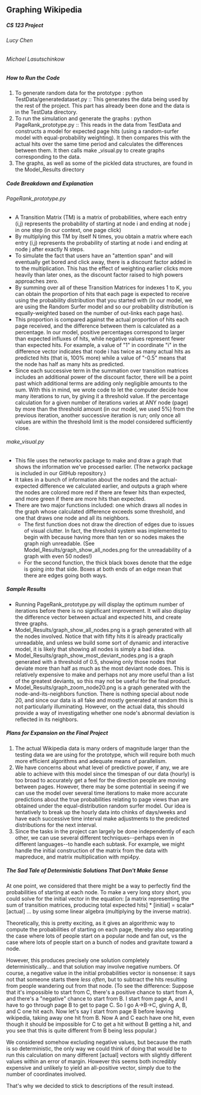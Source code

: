 ## Graphing Wikipedia

##### CS 123 Project

###### Lucy Chen
###### Michael Lasutschinkow


##### How to Run the Code
1. To generate random data for the prototype : python TestData/generatedataset.py :: This generates the data being used by the rest of the project. This part has already been done and the data is in the TestData directory.
2. To run the simulation and generate the graphs : python PageRank_prototype.py :: This reads in the data from TestData and constructs a model for expected page hits (using a random-surfer model with equal-probability weighting). It then compares this with the actual hits over the same  time period and calculates the differences between them. It then calls make _visual.py to create graphs corresponding to the data. 
3. The graphs, as well as some of the pickled data structures, are found in the Model_Results directory


##### Code Breakdown and Explanation

###### PageRank_prototype.py
- A Transition Matrix (TM) is a matrix of probabilities, where each entry (i,j) represents the probability of starting at node i and ending at node j in one step (in our context, one page click)
- By multiplying this TM by itself N times, you obtain a matrix where each entry (i,j) represents the probability of starting at node i and ending at node j after exactly N steps. 
- To simulate the fact that users have an "attention span" and will eventually get bored and click away, there is a discount factor added in to the multiplication. This has the effect of weighting earlier clicks more heavily than later ones, as the discount factor raised to high powers approaches zero. 
- By summing over all of these Transition Matrices for indexes 1 to K, you can obtain the proportion of hits that each page is expected to receive using the probability distribution that you started with (in our model, we are using the Random Surfer model and so our probability distribution is equally-weighted based on the number of out-links each page has).
- This proportion is compared against the actual proportion of hits each page received, and the difference between them is calculated as a percentage. In our model, positive percentages correspond to larger than expected influxes of hits, while negative values represent fewer than expected hits. For example, a value of "1" in coordinate "i" in the difference vector indicates that node i has twice as many actual hits as predicted hits (that is, 100% more) while a value of "-0.5" means that the node has half as many hits as predicted.
- Since each successive term in the summation over transition matrices includes an additional power of the discount factor, there will be a point past which additional terms are adding only negligible amounts to the sum. With this in mind, we wrote code to let the computer decide how many iterations to run, by giving it a threshold value. If the percentage calculation for a given number of iterations varies at ANY node (page) by more than the threshold amount (in our model, we used 5%) from the previous iteration, another successive iteration is run; only once all values are within the threshold limit is the model considered sufficiently close.

###### make_visual.py
- This file uses the networkx package to make and draw a graph that shows the information we've processed earlier. (The networkx package is included in our GitHub repository.)
- It takes in a bunch of information about the nodes and the actual-expected difference we calculated earlier, and outputs a graph where the nodes are colored more red if there are fewer hits than expected, and more green if there are more hits than expected.
- There are two major functions included: one which draws all nodes in the graph whose calculated difference exceeds some threshold, and one that draws one node and all its neighbors. 
    * The first function does not draw the direction of edges due to issues of visual clutter. In fact, the threshold system was implemented to begin with because having more than ten or so nodes makes the graph nigh unreadable. (See Model_Results/graph_show_all_nodes.png for the unreadability of a graph with even 50 nodes!) 
    * For the second function, the thick black boxes denote that the edge is going *into* that side. Boxes at both ends of an edge mean that there are edges going both ways.

##### Sample Results
- Running PageRank_prototype.py will display the optimum number of iterations before there is no significant improvement. It will also display the difference vector between actual and expected hits, and create three graphs.
- Model_Results/graph_show_all_nodes.png is a graph generated with all the nodes involved. Notice that with fifty hits it is already practically unreadable, and unless we build some sort of dynamic and interactive model, it is likely that showing all nodes is simply a bad idea.
- Model_Results/graph_show_most_deviant_nodes.png is a graph generated with a threshold of 0.5, showing only those nodes that deviate more than half as much as the most deviant node does. This is relatively expensive to make and perhaps not any more useful than a list of the greatest deviants, so this may not be useful for the final product.
- Model_Results/graph_zoom_node20.png is a graph generated with the node-and-its-neighbors function. There is nothing special about node 20, and since our data is all fake and mostly generated at random this is not particularly illuminating. However, on the actual data, this should provide a way of investigating whether one node's abnormal deviation is reflected in its neighbors.

##### Plans for Expansion on the Final Project
1. The actual Wikipedia data is many orders of magnitude larger than the testing data we are using for the prototype, which will require both much more efficient algorithms and adequate means of parallelism.
2. We have concerns about what level of predictive power, if any, we are able to achieve with this model since the timespan of our data (hourly) is too broad to accurately get a feel for the direction people are moving between pages. However, there may be some potential in seeing if we can use the model over several time iterations to make more accurate predictions about the true probabilities relating to page views than are obtained under the equal-distribution random surfer model. Our idea is tentatively to break up the hourly data into chinks of days/weeks and have each successive time interval make adjustments to the predicted distributions for the next interval. 
3. Since the tasks in the project can largely be done independently of each other, we can use several different techniques--perhaps even in different languages--to handle each subtask. For example, we might handle the initial construction of the matrix from the data with mapreduce, and matrix multiplication with mpi4py.

##### The Sad Tale of Deterministic Solutions That Don't Make Sense
At one point, we considered that there might be a way to perfectly find the probabilities of starting at each node.
To make a very long story short, you could solve for the initial vector in the equation:
[a matrix representing the sum of transition matrices, producing total expected hits] * [initial] = scalar*[actual]
... by using some linear algebra (multiplying by the inverse matrix).

Theoretically, this is pretty exciting, as it gives an algorithmic way to compute the probabilities of starting on each page, thereby also separating the case where lots of people start on a popular node and fan out, vs the case where lots of people start on a bunch of nodes and gravitate toward a node.

However, this produces precisely one solution completely deterministically... and that solution may involve negative numbers.
Of course, a negative value in the initial probabilities vector is nonsense: it says not that someone starts there *less often*, but to subtract the hits resulting from people wandering out from that node. 
(To see the difference: Suppose that it's impossible to start from C, there's a positive chance to start from A, and there's a "negative" chance to start from B. I start from page A, and I have to go through page B to get to page C. So I go A->B->C, giving A, B, and C one hit each. Now let's say I start from page B before leaving wikipedia, taking away one hit from B. Now A and C each have one hit, even though it should be impossible for C to get a hit without B getting a hit, and you see that this is quite different from B being less popular.)

We considered somehow excluding negative values, but because the math is so deterministic, the only way we could think of doing that would be to run this calculation on many different [actual] vectors with slightly different values within an error of margin. However this seems both incredibly expensive and unlikely to yield an all-positive vector, simply due to the number of coordinates involved.

That's why we decided to stick to descriptions of the result instead.
